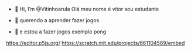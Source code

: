 - 👋 Hi, I’m @Vitinhoarula
Olá meu nome é vitor sou estudante 

- 👀 querendo a aprender fazer jogos
- 🌱 e estou a fazer jogos exemplo pong


<!---
Vitinhoarula/Vitinhoarula is a ✨ special ✨ repository because its `README.md` (this file) appears on your GitHub profile.
You can click the Preview link to take a look at your changes.
--->
https://editor.p5js.org/
https://scratch.mit.edu/projects/661104589/embed
